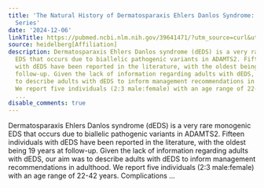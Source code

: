 ```yaml
---
title: 'The Natural History of Dermatosparaxis Ehlers Danlos Syndrome: An Adult Case
  Series'
date: '2024-12-06'
linkTitle: https://pubmed.ncbi.nlm.nih.gov/39641471/?utm_source=curl&utm_medium=rss&utm_campaign=pubmed-2&utm_content=1FakS-2QOkCT8HsMOQP1bCRQ4YzyumYOmxmF0moLsQ3dFB1E9V&fc=20220326224207&ff=20241207173203&v=2.18.0.post9+e462414
source: heidelberg[Affiliation]
description: Dermatosparaxis Ehlers Danlos syndrome (dEDS) is a very rare monogenic
  EDS that occurs due to biallelic pathogenic variants in ADAMTS2. Fifteen individuals
  with dEDS have been reported in the literature, with the oldest being 19 years at
  follow-up. Given the lack of information regarding adults with dEDS, our aim was
  to describe adults with dEDS to inform management recommendations in adulthood.
  We report five individuals (2:3 male:female) with an age range of 22-42 years. Complications
  ...
disable_comments: true
---
```

Dermatosparaxis Ehlers Danlos syndrome (dEDS) is a very rare monogenic EDS that occurs due to biallelic pathogenic variants in ADAMTS2. Fifteen individuals with dEDS have been reported in the literature, with the oldest being 19 years at follow-up. Given the lack of information regarding adults with dEDS, our aim was to describe adults with dEDS to inform management recommendations in adulthood. We report five individuals (2:3 male:female) with an age range of 22-42 years. Complications ...